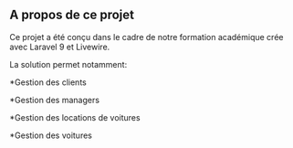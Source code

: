 ## A propos de ce projet

Ce projet a été conçu dans le cadre de notre formation académique crée avec Laravel 9 et Livewire.

La solution permet notamment:

*Gestion des clients

*Gestion des managers

*Gestion des locations de voitures

*Gestion des voitures
